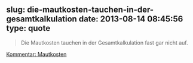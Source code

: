 slug: die-mautkosten-tauchen-in-der-gesamtkalkulation
date: 2013-08-14 08:45:56
type: quote
---

> Die Mautkosten tauchen in der Gesamtkalkulation fast gar nicht auf.

[Kommentar: Mautkosten](http://ww2.autoscout24.de/kommentar/mautkosten/gegenrechnung/4319/374546/)
